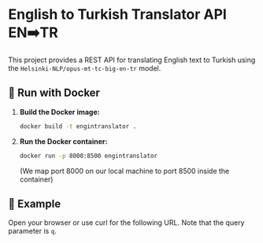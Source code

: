 # English to Turkish Translator API EN➡️TR

This project provides a REST API for translating English text to Turkish using the `Helsinki-NLP/opus-mt-tc-big-en-tr` model.

## 🚀 Run with Docker

1.  **Build the Docker image:**
    ```bash
    docker build -t engintranslator .
    ```

2.  **Run the Docker container:**
    ```bash
    docker run -p 8000:8500 engintranslator
    ```
    (We map port 8000 on our local machine to port 8500 inside the container)

## 🧪 Example

Open your browser or use curl for the following URL. Note that the query parameter is `q`.